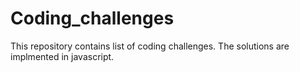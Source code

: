 # Coding_challenges
This repository contains list of coding challenges. The solutions are implmented in javascript.
